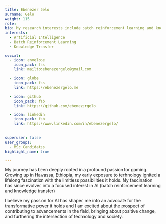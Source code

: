 ```yaml
---
title: Ebenezer	Gelo
surname: Gelo
weight: 115
role: 
bio: My research interests include batch reinforcement learning and knowledge transfer. When not exploring the frontiers of AI/ML, you can find me on League of Legends (making questionable plays).
interests:
  - Artificial Intelligence
  - Batch Reinforcement Learning
  - Knowledge Transfer

social:
  - icon: envelope
    icon_pack: fas
    link: mailto:ebenezergelo@gmail.com

  - icon: globe
    icon_pack: fas
    link: https://ebenezergelo.me

  - icon: github
    icon_pack: fab
    link: https://github.com/ebenezergelo

  - icon: linkedin
    icon_pack: fab
    link: https://www.linkedin.com/in/ebenezergelo/
    
  
superuser: false
user_groups:
  - MSc Candidates
highlight_name: true

---
```


My journey has been deeply rooted in a profound passion for gaming. Growing up in Hawassa, Ethiopia, my early exposure to technology ignited a lifelong fascination with the limitless possibilities it holds. My fascination has since evolved into a focused interest in AI (batch reinforcement learning and knowledge transfer)

I believe my passion for AI has shaped me into an advocate for the transformative power it holds and I am excited about the prospect of contributing to advancements in the field, bringing about positive change, and furthering the intersection of technology and society.
